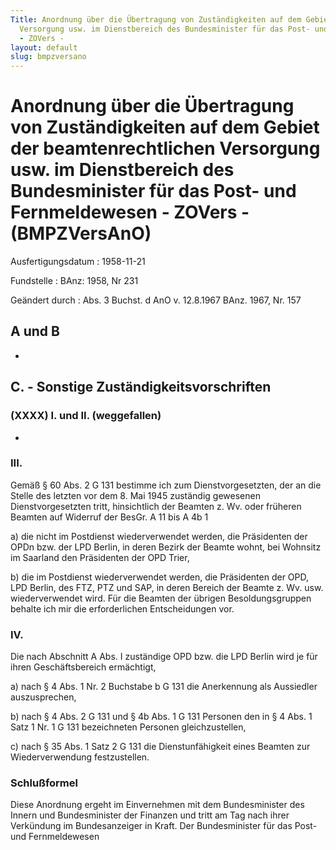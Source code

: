 ```yaml
---
Title: Anordnung über die Übertragung von Zuständigkeiten auf dem Gebiet der beamtenrechtlichen
  Versorgung usw. im Dienstbereich des Bundesminister für das Post- und Fernmeldewesen
  - ZOVers -
layout: default
slug: bmpzversano
---
```


# Anordnung über die Übertragung von Zuständigkeiten auf dem Gebiet der beamtenrechtlichen Versorgung usw. im Dienstbereich des Bundesminister für das Post- und Fernmeldewesen - ZOVers - (BMPZVersAnO)

Ausfertigungsdatum
:   1958-11-21

Fundstelle
:   BAnz: 1958, Nr 231

Geändert durch
:   Abs. 3 Buchst. d AnO v. 12.8.1967 BAnz. 1967, Nr. 157


## A und B

-


## C. - Sonstige Zuständigkeitsvorschriften



### (XXXX) I. und II. (weggefallen)

-


### III.

Gemäß § 60 Abs. 2 G 131 bestimme ich zum Dienstvorgesetzten, der an
die Stelle des letzten vor dem 8. Mai 1945 zuständig gewesenen
Dienstvorgesetzten tritt, hinsichtlich der Beamten z. Wv. oder
früheren Beamten auf Widerruf der BesGr. A 11 bis A 4b 1

a)  die nicht im Postdienst wiederverwendet werden, die Präsidenten der
    OPDn bzw. der LPD Berlin, in deren Bezirk der Beamte wohnt, bei
    Wohnsitz im Saarland den Präsidenten der OPD Trier,


b)  die im Postdienst wiederverwendet werden, die Präsidenten der OPD, LPD
    Berlin, des FTZ, PTZ und SAP, in deren Bereich der Beamte z. Wv. usw.
    wiederverwendet wird. Für die Beamten der übrigen Besoldungsgruppen
    behalte ich mir die erforderlichen Entscheidungen vor.





### IV.

Die nach Abschnitt A Abs. I zuständige OPD bzw. die LPD Berlin wird je
für ihren Geschäftsbereich ermächtigt,

a)  nach § 4 Abs. 1 Nr. 2 Buchstabe b G 131 die Anerkennung als Aussiedler
    auszusprechen,


b)  nach § 4 Abs. 2 G 131 und § 4b Abs. 1 G 131 Personen den in § 4 Abs. 1
    Satz 1 Nr. 1 G 131 bezeichneten Personen gleichzustellen,


c)  nach § 35 Abs. 1 Satz 2 G 131 die Dienstunfähigkeit eines Beamten zur
    Wiederverwendung festzustellen.





### Schlußformel

Diese Anordnung ergeht im Einvernehmen mit dem Bundesminister des
Innern und Bundesminister der Finanzen und tritt am Tag nach ihrer
Verkündung im Bundesanzeiger in Kraft.
Der Bundesminister für das Post- und Fernmeldewesen

